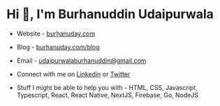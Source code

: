 # Hi 👋, I'm Burhanuddin Udaipurwala

- Website - [burhanuday.com](https://burhanuday.com)

- Blog - [burhanuday.com/blog](https://www.burhanuday.com/blog)

- Email - [udaipurwalaburhanuddin@gmail.com](mailto:udaipurwalaburhanuddin@gmail.com)

- Connect with me on [Linkedin](https://www.linkedin.com/in/burhanuddin-udaipurwala/) or [Twitter](https://twitter.com/burhanuday)

- Stuff I might be able to help you with - HTML, CSS, Javascript, Typescript, React, React Native, NextJS, Firebase, Go, NodeJS
